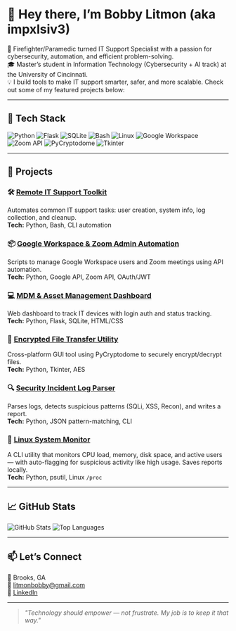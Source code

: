 # 👋 Hey there, I’m Bobby Litmon (aka impxlsiv3)

🚒 Firefighter/Paramedic turned IT Support Specialist with a passion for cybersecurity, automation, and efficient problem-solving.  
🎓 Master’s student in Information Technology (Cybersecurity + AI track) at the University of Cincinnati.  
💡 I build tools to make IT support smarter, safer, and more scalable. Check out some of my featured projects below:

---

## 🧰 Tech Stack

![Python](https://img.shields.io/badge/-Python-3776AB?logo=python&logoColor=white&style=flat)
![Flask](https://img.shields.io/badge/-Flask-000000?logo=flask&logoColor=white&style=flat)
![SQLite](https://img.shields.io/badge/-SQLite-003B57?logo=sqlite&logoColor=white&style=flat)
![Bash](https://img.shields.io/badge/-Bash-4EAA25?logo=gnu-bash&logoColor=white&style=flat)
![Linux](https://img.shields.io/badge/-Linux-FCC624?logo=linux&logoColor=black&style=flat)
![Google Workspace](https://img.shields.io/badge/-Google_Workspace-4285F4?logo=google&logoColor=white&style=flat)
![Zoom API](https://img.shields.io/badge/-Zoom_API-2D8CFF?logo=zoom&logoColor=white&style=flat)
![PyCryptodome](https://img.shields.io/badge/-PyCryptodome-purple?style=flat)
![Tkinter](https://img.shields.io/badge/-Tkinter-FF5733?style=flat)


---

## 🔧 Projects

### 🛠️ [Remote IT Support Toolkit](https://github.com/impxlsiv3/remote-it-support-toolkit)
Automates common IT support tasks: user creation, system info, log collection, and cleanup.  
**Tech:** Python, Bash, CLI automation

### 📦 [Google Workspace & Zoom Admin Automation](https://github.com/impxlsiv3/google-workspace-zoom-automation)
Scripts to manage Google Workspace users and Zoom meetings using API automation.  
**Tech:** Python, Google API, Zoom API, OAuth/JWT

### 💻 [MDM & Asset Management Dashboard](https://github.com/impxlsiv3/mdm-asset-management-dashboard)
Web dashboard to track IT devices with login auth and status tracking.  
**Tech:** Python, Flask, SQLite, HTML/CSS

### 🔐 [Encrypted File Transfer Utility](https://github.com/impxlsiv3/encrypted-file-transfer-utility)
Cross-platform GUI tool using PyCryptodome to securely encrypt/decrypt files.  
**Tech:** Python, Tkinter, AES

### 🔍 [Security Incident Log Parser](https://github.com/impxlsiv3/security-incident-log-parser)
Parses logs, detects suspicious patterns (SQLi, XSS, Recon), and writes a report.  
**Tech:** Python, JSON pattern-matching, CLI

### 🐧 [Linux System Monitor](https://github.com/impxlsiv3/linux-system-monitor)
A CLI utility that monitors CPU load, memory, disk space, and active users — with auto-flagging for suspicious activity like high usage. Saves reports locally.  
**Tech:** Python, psutil, Linux `/proc`

---

## 📈 GitHub Stats

![GitHub Stats](https://github-readme-stats.vercel.app/api?username=impxlsiv3&show_icons=true&theme=tokyonight)
![Top Languages](https://github-readme-stats.vercel.app/api/top-langs/?username=impxlsiv3&layout=compact&theme=tokyonight)

---

## 📫 Let’s Connect

📍 Brooks, GA  
📧 litmonbobby@gmail.com  
🔗 [LinkedIn](https://www.linkedin.com/in/bobby-litmon-a28577b7)

---

> *"Technology should empower — not frustrate. My job is to keep it that way."*

